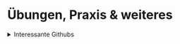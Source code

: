 # Übungen, Praxis & weiteres

<details>

<summary>Interessante Githubs</summary>

[https://github.com/3v4Si0N](https://github.com/3v4Si0N)

</details>

